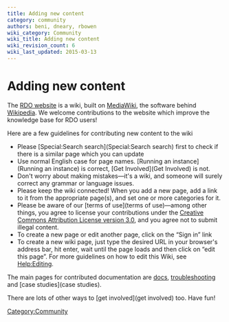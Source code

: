 ```yaml
---
title: Adding new content
category: community
authors: beni, dneary, rbowen
wiki_category: Community
wiki_title: Adding new content
wiki_revision_count: 6
wiki_last_updated: 2015-03-13
---
```


# Adding new content

The [RDO website](//rdoproject.org) is a wiki, built on [MediaWiki](//mediawiki.org), the software behind [Wikipedia](//wikipedia.org). We welcome contributions to the website which improve the knowledge base for RDO users!

Here are a few guidelines for contributing new content to the wiki

*   Please [Special:Search search](Special:Search search) first to check if there is a similar page which you can update
*   Use normal English case for page names. [Running an instance](Running an instance) is correct, [Get Involved](Get Involved) is not.
*   Don't worry about making mistakes—it's a wiki, and someone will surely correct any grammar or language issues.
*   Please keep the wiki connected! When you add a new page, add a link to it from the appropriate page(s), and set one or more categories for it.
*   Please be aware of our [terms of use](terms of use)—among other things, you agree to license your contributions under the [Creative Commons Attribution License version 3.0](http://creativecommons.org/licenses/by/3.0/), and you agree not to submit illegal content.
*   To create a new page or edit another page, click on the “Sign in” link
*   To create a new wiki page, just type the desired URL in your browser's address bar, hit enter, wait until the page loads and then click on “edit this page”. For more guidelines on how to edit this Wiki, see <Help:Editing>.

The main pages for contributed documentation are [docs](docs), [troubleshooting](troubleshooting) and [case studies](case studies).

There are lots of other ways to [get involved](get involved) too. Have fun!

<Category:Community>
